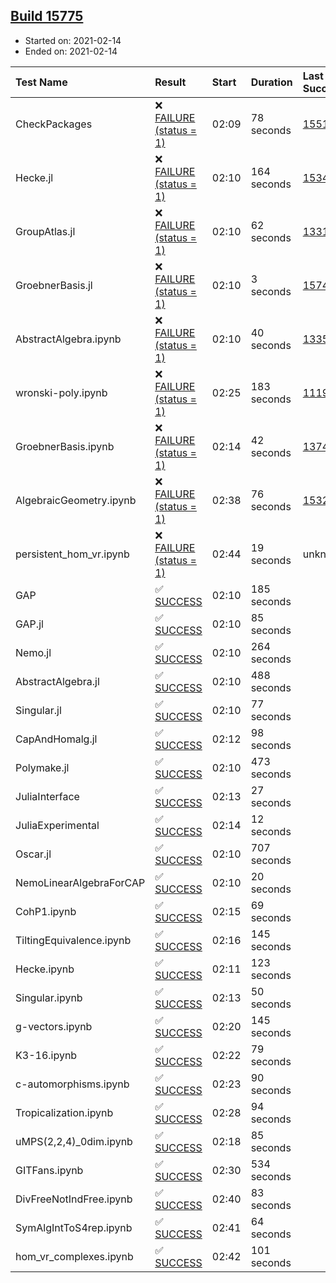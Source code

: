 ## [Build 15775](https://oscarci.mathematik.uni-kl.de/job/oscar/15775/)

* Started on: 2021-02-14
* Ended on: 2021-02-14

| Test Name    | Result | Start | Duration | Last Success | First Failure |
|:-------------|:-------|:------|:---------|:-------------|:--------------|
| CheckPackages | ❌ [FAILURE (status = 1)](https://oscarci.mathematik.uni-kl.de/job/oscar/15775/artifact/logs/build-15775/CheckPackages.log) | 02:09 | 78 seconds | [15514](https://oscarci.mathematik.uni-kl.de/job/oscar/15514/) | [15515](https://oscarci.mathematik.uni-kl.de/job/oscar/15515/) |
| Hecke.jl | ❌ [FAILURE (status = 1)](https://oscarci.mathematik.uni-kl.de/job/oscar/15775/artifact/logs/build-15775/Hecke.jl.log) | 02:10 | 164 seconds | [15344](https://oscarci.mathematik.uni-kl.de/job/oscar/15344/) | [15348](https://oscarci.mathematik.uni-kl.de/job/oscar/15348/) |
| GroupAtlas.jl | ❌ [FAILURE (status = 1)](https://oscarci.mathematik.uni-kl.de/job/oscar/15775/artifact/logs/build-15775/GroupAtlas.jl.log) | 02:10 | 62 seconds | [13311](https://oscarci.mathematik.uni-kl.de/job/oscar/13311/) | [13312](https://oscarci.mathematik.uni-kl.de/job/oscar/13312/) |
| GroebnerBasis.jl | ❌ [FAILURE (status = 1)](https://oscarci.mathematik.uni-kl.de/job/oscar/15775/artifact/logs/build-15775/GroebnerBasis.jl.log) | 02:10 | 3 seconds | [15745](https://oscarci.mathematik.uni-kl.de/job/oscar/15745/) | [15746](https://oscarci.mathematik.uni-kl.de/job/oscar/15746/) |
| AbstractAlgebra.ipynb | ❌ [FAILURE (status = 1)](https://oscarci.mathematik.uni-kl.de/job/oscar/15775/artifact/logs/build-15775/AbstractAlgebra.ipynb.log) | 02:10 | 40 seconds | [13355](https://oscarci.mathematik.uni-kl.de/job/oscar/13355/) | [13356](https://oscarci.mathematik.uni-kl.de/job/oscar/13356/) |
| wronski-poly.ipynb | ❌ [FAILURE (status = 1)](https://oscarci.mathematik.uni-kl.de/job/oscar/15775/artifact/logs/build-15775/wronski-poly.ipynb.log) | 02:25 | 183 seconds | [11192](https://oscarci.mathematik.uni-kl.de/job/oscar/11192/) | [11193](https://oscarci.mathematik.uni-kl.de/job/oscar/11193/) |
| GroebnerBasis.ipynb | ❌ [FAILURE (status = 1)](https://oscarci.mathematik.uni-kl.de/job/oscar/15775/artifact/logs/build-15775/GroebnerBasis.ipynb.log) | 02:14 | 42 seconds | [13748](https://oscarci.mathematik.uni-kl.de/job/oscar/13748/) | [13749](https://oscarci.mathematik.uni-kl.de/job/oscar/13749/) |
| AlgebraicGeometry.ipynb | ❌ [FAILURE (status = 1)](https://oscarci.mathematik.uni-kl.de/job/oscar/15775/artifact/logs/build-15775/AlgebraicGeometry.ipynb.log) | 02:38 | 76 seconds | [15322](https://oscarci.mathematik.uni-kl.de/job/oscar/15322/) | [15323](https://oscarci.mathematik.uni-kl.de/job/oscar/15323/) |
| persistent_hom_vr.ipynb | ❌ [FAILURE (status = 1)](https://oscarci.mathematik.uni-kl.de/job/oscar/15775/artifact/logs/build-15775/persistent_hom_vr.ipynb.log) | 02:44 | 19 seconds | unknown | unknown |
| GAP | ✅ [SUCCESS](https://oscarci.mathematik.uni-kl.de/job/oscar/15775/artifact/logs/build-15775/GAP.log) | 02:10 | 185 seconds |  |  |
| GAP.jl | ✅ [SUCCESS](https://oscarci.mathematik.uni-kl.de/job/oscar/15775/artifact/logs/build-15775/GAP.jl.log) | 02:10 | 85 seconds |  |  |
| Nemo.jl | ✅ [SUCCESS](https://oscarci.mathematik.uni-kl.de/job/oscar/15775/artifact/logs/build-15775/Nemo.jl.log) | 02:10 | 264 seconds |  |  |
| AbstractAlgebra.jl | ✅ [SUCCESS](https://oscarci.mathematik.uni-kl.de/job/oscar/15775/artifact/logs/build-15775/AbstractAlgebra.jl.log) | 02:10 | 488 seconds |  |  |
| Singular.jl | ✅ [SUCCESS](https://oscarci.mathematik.uni-kl.de/job/oscar/15775/artifact/logs/build-15775/Singular.jl.log) | 02:10 | 77 seconds |  |  |
| CapAndHomalg.jl | ✅ [SUCCESS](https://oscarci.mathematik.uni-kl.de/job/oscar/15775/artifact/logs/build-15775/CapAndHomalg.jl.log) | 02:12 | 98 seconds |  |  |
| Polymake.jl | ✅ [SUCCESS](https://oscarci.mathematik.uni-kl.de/job/oscar/15775/artifact/logs/build-15775/Polymake.jl.log) | 02:10 | 473 seconds |  |  |
| JuliaInterface | ✅ [SUCCESS](https://oscarci.mathematik.uni-kl.de/job/oscar/15775/artifact/logs/build-15775/JuliaInterface.log) | 02:13 | 27 seconds |  |  |
| JuliaExperimental | ✅ [SUCCESS](https://oscarci.mathematik.uni-kl.de/job/oscar/15775/artifact/logs/build-15775/JuliaExperimental.log) | 02:14 | 12 seconds |  |  |
| Oscar.jl | ✅ [SUCCESS](https://oscarci.mathematik.uni-kl.de/job/oscar/15775/artifact/logs/build-15775/Oscar.jl.log) | 02:10 | 707 seconds |  |  |
| NemoLinearAlgebraForCAP | ✅ [SUCCESS](https://oscarci.mathematik.uni-kl.de/job/oscar/15775/artifact/logs/build-15775/NemoLinearAlgebraForCAP.log) | 02:10 | 20 seconds |  |  |
| CohP1.ipynb | ✅ [SUCCESS](https://oscarci.mathematik.uni-kl.de/job/oscar/15775/artifact/logs/build-15775/CohP1.ipynb.log) | 02:15 | 69 seconds |  |  |
| TiltingEquivalence.ipynb | ✅ [SUCCESS](https://oscarci.mathematik.uni-kl.de/job/oscar/15775/artifact/logs/build-15775/TiltingEquivalence.ipynb.log) | 02:16 | 145 seconds |  |  |
| Hecke.ipynb | ✅ [SUCCESS](https://oscarci.mathematik.uni-kl.de/job/oscar/15775/artifact/logs/build-15775/Hecke.ipynb.log) | 02:11 | 123 seconds |  |  |
| Singular.ipynb | ✅ [SUCCESS](https://oscarci.mathematik.uni-kl.de/job/oscar/15775/artifact/logs/build-15775/Singular.ipynb.log) | 02:13 | 50 seconds |  |  |
| g-vectors.ipynb | ✅ [SUCCESS](https://oscarci.mathematik.uni-kl.de/job/oscar/15775/artifact/logs/build-15775/g-vectors.ipynb.log) | 02:20 | 145 seconds |  |  |
| K3-16.ipynb | ✅ [SUCCESS](https://oscarci.mathematik.uni-kl.de/job/oscar/15775/artifact/logs/build-15775/K3-16.ipynb.log) | 02:22 | 79 seconds |  |  |
| c-automorphisms.ipynb | ✅ [SUCCESS](https://oscarci.mathematik.uni-kl.de/job/oscar/15775/artifact/logs/build-15775/c-automorphisms.ipynb.log) | 02:23 | 90 seconds |  |  |
| Tropicalization.ipynb | ✅ [SUCCESS](https://oscarci.mathematik.uni-kl.de/job/oscar/15775/artifact/logs/build-15775/Tropicalization.ipynb.log) | 02:28 | 94 seconds |  |  |
| uMPS(2,2,4)_0dim.ipynb | ✅ [SUCCESS](https://oscarci.mathematik.uni-kl.de/job/oscar/15775/artifact/logs/build-15775/uMPS-2-2-4-_0dim.ipynb.log) | 02:18 | 85 seconds |  |  |
| GITFans.ipynb | ✅ [SUCCESS](https://oscarci.mathematik.uni-kl.de/job/oscar/15775/artifact/logs/build-15775/GITFans.ipynb.log) | 02:30 | 534 seconds |  |  |
| DivFreeNotIndFree.ipynb | ✅ [SUCCESS](https://oscarci.mathematik.uni-kl.de/job/oscar/15775/artifact/logs/build-15775/DivFreeNotIndFree.ipynb.log) | 02:40 | 83 seconds |  |  |
| SymAlgIntToS4rep.ipynb | ✅ [SUCCESS](https://oscarci.mathematik.uni-kl.de/job/oscar/15775/artifact/logs/build-15775/SymAlgIntToS4rep.ipynb.log) | 02:41 | 64 seconds |  |  |
| hom_vr_complexes.ipynb | ✅ [SUCCESS](https://oscarci.mathematik.uni-kl.de/job/oscar/15775/artifact/logs/build-15775/hom_vr_complexes.ipynb.log) | 02:42 | 101 seconds |  |  |

